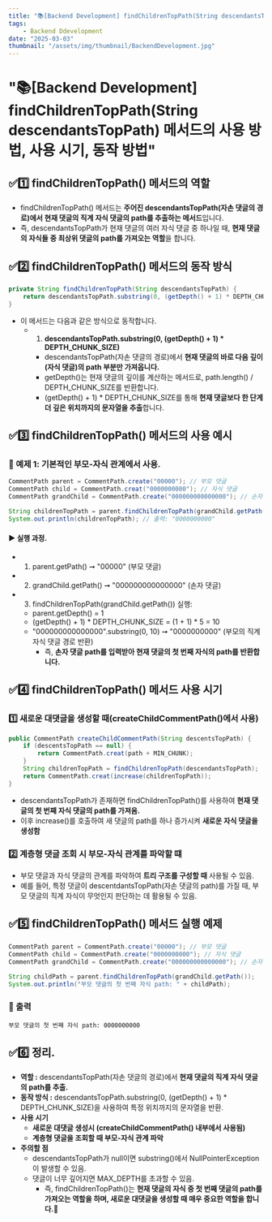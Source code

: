 ```yaml
---
title: "📚[Backend Development] findChildrenTopPath(String descendantsTopPath) 메서드의 사용 방법, 사용 시기, 동작 방법"
tags:
    - Backend Ddevelopment
date: "2025-03-03"
thumbnail: "/assets/img/thumbnail/BackendDevelopment.jpg"
---
```


# "📚[Backend Development] findChildrenTopPath(String descendantsTopPath) 메서드의 사용 방법, 사용 시기, 동작 방법"
## ✅1️⃣ findChildrenTopPath() 메서드의 역할
- findChildrenTopPath() 메서드는 **주어진 descendantsTopPath(자손 댓글의 경로)에서 현재 댓글의 직계 자식 댓글의 path를 추출하는 메서드**입니다.
- 즉, descendantsTopPath가 현재 댓글의 여러 자식 댓글 중 하나일 때, **현재 댓글의 자식들 중 최상위 댓글의 path를 가져오는 역할**을 합니다.

## ✅2️⃣ findChildrenTopPath() 메서드의 동작 방식

```java
private String findChildrenTopPath(String descendantsTopPath) {
    return descendantsTopPath.substring(0, (getDepth() + 1) * DEPTH_CHUNK_SIZE);
}
```

- 이 메서드는 다음과 같은 방식으로 동작합니다.
    - 1. **descendantsTopPath.substring(0, (getDepth() + 1) * DEPTH_CHUNK_SIZE)**
        - descendantsTopPath(자손 댓글의 경로)에서 **현재 댓글의 바로 다음 깊이(자식 댓글)의 path 부분만 가져옵니다.**
        - getDepth()는 현재 댓글의 깊이를 계산하는 메서드로, path.length() / DEPTH_CHUNK_SIZE를 반환합니다.
        - (getDepth() + 1) * DEPTH_CHUNK_SIZE를 통해 **현재 댓글보다 한 단계 더 깊은 위치까지의 문자열을 추출**합니다.

## ✅3️⃣ findChildrenTopPath() 메서드의 사용 예시
### 📝 예제 1: 기본적인 부모-자식 관계에서 사용.
```java
CommentPath parent = CommentPath.create("00000"); // 부모 댓글
CommentPath child = CommentPath.creat("0000000000"); // 자식 댓글
CommentPath grandChild = CommentPath.create("000000000000000"); // 손자 댓글

String childrenTopPath = parent.findChildrenTopPath(grandChild.getPath());
System.out.println(childrenTopPath); // 출력: "0000000000"
```

#### ▶️ 실행 과정.
- 1. parent.getPath() ➞ "00000" (부모 댓글)
- 2. grandChild.getPath() ➞ "000000000000000" (손자 댓글)
- 3. findChildrenTopPath(grandChild.getPath()) 실행:
    - parent.getDepth() = 1
    - (getDepth() + 1) * DEPTH_CHUNK_SIZE = (1 + 1) * 5 = 10
    - "000000000000000".substring(0, 10) ➞ "0000000000" (부모의 직계 자식 댓글 경로 반환)
        - 즉, **손자 댓글 path를 입력받아 현재 댓글의 첫 번째 자식의 path를 반환합니다.**

## ✅4️⃣ findChildrenTopPath() 메서드 사용 시기
### 1️⃣ 새로운 대댓글을 생성할 때(createChildCommentPath()에서 사용)
```java
public CommentPath createChildCommentPath(String descentsTopPath) {
    if (descentsTopPath == null) {
        return CommentPath.creat(path + MIN_CHUNK);
    }
    String childrenTopPath = findChildrenTopPath(descendantsTopPath);
    return CommentPath.creat(increase(childrenTopPath));
}
```

- descendantsTopPath가 존재하면 findChildrenTopPath()를 사용하여 **현재 댓글의 첫 번째 자식 댓글의 path를 가져옴.**
- 이후 increase()를 호출하여 새 댓글의 path를 하나 증가시켜 **새로운 자식 댓글을 생성함**

### 2️⃣ 계층형 댓글 조회 시 부모-자식 관계를 파악할 떄
- 부모 댓글과 자식 댓글의 관계를 파악하여 **트리 구조를 구성할 때** 사용될 수 있음.
- 예를 들어, 특정 댓글이 descentdantsTopPath(자손 댓글의 path)를 가질 때, 부모 댓글의 직계 자식이 무엇인지 판단하는 데 활용될 수 있음.

## ✅5️⃣ findChildrenTopPath() 메서드 실행 예제
```java
CommentPath parent = CommentPath.create("00000"); // 부모 댓글
CommentPath child = CommentPath.create("0000000000"); // 자식 댓글
CommentPath grandChild = CommentPath.create("000000000000000"); // 손자 댓글
    
String childPath = parent.findChildrenTopPath(grandChild.getPath());
System.out.println("부모 댓글의 첫 번째 자식 path: " + childPath);
```

### 📝 출력

```
부모 댓글의 첫 번째 자식 path: 0000000000
```

## ✅6️⃣ 정리.
- **역할 :** descendantsTopPath(자손 댓글의 경로)에서 **현재 댓글의 직계 자식 댓글의 path를 추출.**
- **동작 방식 :** descendantsTopPath.substring(0, (getDepth() + 1) * DEPTH_CHUNK_SIZE)을 사용하여 특정 위치까지의 문자열을 반환.
- **사용 시기**
    - **새로운 대댓글 생성시 (createChildCommentPath() 내부에서 사용됨)**
    - **계층형 댓글을 조회할 때 부모-자식 관계 파악**
- **주의할 점**
    - descendantsTopPath가 null이면 substring()에서 NullPointerException이 발생할 수 있음.
    - 댓글이 너무 깊어지면 MAX_DEPTH를 초과할 수 있음.
        - 즉, findChildrenTopPath()는 **현재 댓글의 자식 중 첫 번째 댓글의 path를 가져오는 역할을 하며, 새로운 대댓글을 생성할 때 매우 중요한 역할을 합니다.🚀**
